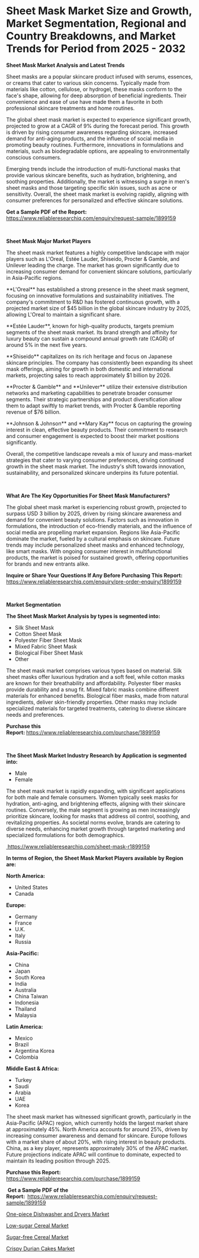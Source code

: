 <p><h1>Sheet Mask Market Size and Growth, Market Segmentation, Regional and Country Breakdowns, and Market Trends for Period from 2025 -  2032</h1></p><p><strong>Sheet Mask Market Analysis and Latest Trends</strong></p>
<p><p>Sheet masks are a popular skincare product infused with serums, essences, or creams that cater to various skin concerns. Typically made from materials like cotton, cellulose, or hydrogel, these masks conform to the face's shape, allowing for deep absorption of beneficial ingredients. Their convenience and ease of use have made them a favorite in both professional skincare treatments and home routines.</p><p>The global sheet mask market is expected to experience significant growth, projected to grow at a CAGR of 9% during the forecast period. This growth is driven by rising consumer awareness regarding skincare, increased demand for anti-aging products, and the influence of social media in promoting beauty routines. Furthermore, innovations in formulations and materials, such as biodegradable options, are appealing to environmentally conscious consumers. </p><p>Emerging trends include the introduction of multi-functional masks that provide various skincare benefits, such as hydration, brightening, and soothing properties. Additionally, the market is witnessing a surge in men's sheet masks and those targeting specific skin issues, such as acne or sensitivity. Overall, the sheet mask market is evolving rapidly, aligning with consumer preferences for personalized and effective skincare solutions.</p></p>
<p><strong>Get a Sample PDF of the Report:&nbsp;</strong> <a href="https://www.reliableresearchiq.com/enquiry/request-sample/1899159?utm_campaign=104&utm_medium=2&utm_source=Github&utm_content=ia&utm_term=10022025&utm_id=sheet-mask">https://www.reliableresearchiq.com/enquiry/request-sample/1899159</a></p>
<p>&nbsp;</p>
<p><strong>Sheet Mask Major Market Players</strong></p>
<p><p>The sheet mask market features a highly competitive landscape with major players such as L'Oreal, Estée Lauder, Shiseido, Procter & Gamble, and Unilever leading the charge. The market has grown significantly due to increasing consumer demand for convenient skincare solutions, particularly in Asia-Pacific regions.</p><p>**L'Oreal** has established a strong presence in the sheet mask segment, focusing on innovative formulations and sustainability initiatives. The company's commitment to R&D has fostered continuous growth, with a projected market size of $45 billion in the global skincare industry by 2025, allowing L'Oreal to maintain a significant share.</p><p>**Estée Lauder**, known for high-quality products, targets premium segments of the sheet mask market. Its brand strength and affinity for luxury beauty can sustain a compound annual growth rate (CAGR) of around 5% in the next five years.</p><p>**Shiseido** capitalizes on its rich heritage and focus on Japanese skincare principles. The company has consistently been expanding its sheet mask offerings, aiming for growth in both domestic and international markets, projecting sales to reach approximately $1 billion by 2026.</p><p>**Procter & Gamble** and **Unilever** utilize their extensive distribution networks and marketing capabilities to penetrate broader consumer segments. Their strategic partnerships and product diversification allow them to adapt swiftly to market trends, with Procter & Gamble reporting revenue of $76 billion.</p><p>**Johnson & Johnson** and **Mary Kay** focus on capturing the growing interest in clean, effective beauty products. Their commitment to research and consumer engagement is expected to boost their market positions significantly.</p><p>Overall, the competitive landscape reveals a mix of luxury and mass-market strategies that cater to varying consumer preferences, driving continued growth in the sheet mask market. The industry's shift towards innovation, sustainability, and personalized skincare underpins its future potential.</p></p>
<p>&nbsp;</p>
<p><strong>What Are The Key Opportunities For Sheet Mask Manufacturers?</strong></p>
<p><p>The global sheet mask market is experiencing robust growth, projected to surpass USD 3 billion by 2025, driven by rising skincare awareness and demand for convenient beauty solutions. Factors such as innovation in formulations, the introduction of eco-friendly materials, and the influence of social media are propelling market expansion. Regions like Asia-Pacific dominate the market, fueled by a cultural emphasis on skincare. Future trends may include personalized sheet masks and enhanced technology, like smart masks. With ongoing consumer interest in multifunctional products, the market is poised for sustained growth, offering opportunities for brands and new entrants alike.</p></p>
<p><strong>Inquire or Share Your Questions If Any Before Purchasing This Report:</strong> <a href="https://www.reliableresearchiq.com/enquiry/pre-order-enquiry/1899159?utm_campaign=104&utm_medium=2&utm_source=Github&utm_content=ia&utm_term=10022025&utm_id=sheet-mask">https://www.reliableresearchiq.com/enquiry/pre-order-enquiry/1899159</a></p>
<p>&nbsp;</p>
<p><strong>Market Segmentation</strong></p>
<p><strong>The Sheet Mask Market Analysis by types is segmented into:</strong></p>
<p><ul><li>Silk Sheet Mask</li><li>Cotton Sheet Mask</li><li>Polyester Fiber Sheet Mask</li><li>Mixed Fabric Sheet Mask</li><li>Biological Fiber Sheet Mask</li><li>Other</li></ul></p>
<p><p>The sheet mask market comprises various types based on material. Silk sheet masks offer luxurious hydration and a soft feel, while cotton masks are known for their breathability and affordability. Polyester fiber masks provide durability and a snug fit. Mixed fabric masks combine different materials for enhanced benefits. Biological fiber masks, made from natural ingredients, deliver skin-friendly properties. Other masks may include specialized materials for targeted treatments, catering to diverse skincare needs and preferences.</p></p>
<p><strong>Purchase this Report:&nbsp;</strong><a href="https://www.reliableresearchiq.com/purchase/1899159?utm_campaign=104&utm_medium=2&utm_source=Github&utm_content=ia&utm_term=10022025&utm_id=sheet-mask">https://www.reliableresearchiq.com/purchase/1899159</a></p>
<p>&nbsp;</p>
<p><strong>The Sheet Mask Market Industry Research by Application is segmented into:</strong></p>
<p><ul><li>Male</li><li>Female</li></ul></p>
<p><p>The sheet mask market is rapidly expanding, with significant applications for both male and female consumers. Women typically seek masks for hydration, anti-aging, and brightening effects, aligning with their skincare routines. Conversely, the male segment is growing as men increasingly prioritize skincare, looking for masks that address oil control, soothing, and revitalizing properties. As societal norms evolve, brands are catering to diverse needs, enhancing market growth through targeted marketing and specialized formulations for both demographics.</p></p>
<p><a href="https://www.reliableresearchiq.com/sheet-mask-r1899159?utm_campaign=104&utm_medium=2&utm_source=Github&utm_content=ia&utm_term=10022025&utm_id=sheet-mask">&nbsp;https://www.reliableresearchiq.com/sheet-mask-r1899159</a></p>
<p><strong>In terms of Region, the Sheet Mask Market Players available by Region are:</strong></p>
<p>
    <p> <strong> North America: </strong>
        <ul>
            <li>United States</li>
            <li>Canada</li>
        </ul>
        </p> 
    <p> <strong> Europe: </strong>
        <ul>
            <li>Germany</li>
            <li>France</li>
            <li>U.K.</li>
            <li>Italy</li>
            <li>Russia</li>
        </ul>
        </p> 
    <p> <strong> Asia-Pacific: </strong>
        <ul>
            <li>China</li>
            <li>Japan</li>
            <li>South Korea</li>
            <li>India</li>
            <li>Australia</li>
            <li>China Taiwan</li>
            <li>Indonesia</li>
            <li>Thailand</li>
            <li>Malaysia</li>
        </ul>
        </p> 
    <p> <strong> Latin America: </strong>
        <ul>
            <li>Mexico</li>
            <li>Brazil</li>
            <li>Argentina Korea</li>
            <li>Colombia</li>
        </ul>
        </p> 
    <p> <strong> Middle East & Africa: </strong>
        <ul>
            <li>Turkey</li>
            <li>Saudi</li>
            <li>Arabia</li>
            <li>UAE</li>
            <li>Korea</li>
        </ul>
    </p>
    </p>
<p><p>The sheet mask market has witnessed significant growth, particularly in the Asia-Pacific (APAC) region, which currently holds the largest market share at approximately 45%. North America accounts for around 25%, driven by increasing consumer awareness and demand for skincare. Europe follows with a market share of about 20%, with rising interest in beauty products. China, as a key player, represents approximately 30% of the APAC market. Future projections indicate APAC will continue to dominate, expected to maintain its leading position through 2025.</p></p>
<p><strong>Purchase this Report: </strong><a href="https://www.reliableresearchiq.com/purchase/1899159?utm_campaign=104&utm_medium=2&utm_source=Github&utm_content=ia&utm_term=10022025&utm_id=sheet-mask">https://www.reliableresearchiq.com/purchase/1899159</a></p>
<p>&nbsp;<strong>Get a Sample PDF of the Report:&nbsp;&nbsp;</strong><a href="https://www.reliableresearchiq.com/enquiry/request-sample/1899159?utm_campaign=104&utm_medium=2&utm_source=Github&utm_content=ia&utm_term=10022025&utm_id=sheet-mask">https://www.reliableresearchiq.com/enquiry/request-sample/1899159</a></p>
<p><strong></strong></p>
<p><p><a href="https://github.com/theriiawande/Market-Research-Report-List-1/blob/main/one-piece-dishwasher-and-dryers-market.md?utm_campaign=104&utm_medium=2&utm_source=Github&utm_content=ia&utm_term=10022025&utm_id=sheet-mask">One-piece Dishwasher and Dryers Market</a></p><p><a href="https://github.com/gadhoknen/Market-Research-Report-List-1/blob/main/low-sugar-cereal-market.md?utm_campaign=104&utm_medium=2&utm_source=Github&utm_content=ia&utm_term=10022025&utm_id=sheet-mask">Low-sugar Cereal Market</a></p><p><a href="https://github.com/ypumgtoivo/Market-Research-Report-List-1/blob/main/sugar-free-cereal-market.md?utm_campaign=104&utm_medium=2&utm_source=Github&utm_content=ia&utm_term=10022025&utm_id=sheet-mask">Sugar-free Cereal Market</a></p><p><a href="https://github.com/huelarnzeba29/Market-Research-Report-List-1/blob/main/crispy-durian-cakes-market.md?utm_campaign=104&utm_medium=2&utm_source=Github&utm_content=ia&utm_term=10022025&utm_id=sheet-mask">Crispy Durian Cakes Market</a></p></p>
